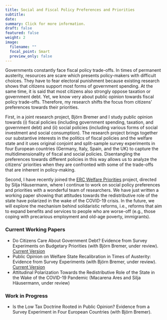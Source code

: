```yaml
---
title: Social and Fiscal Policy Preferences and Priorities 
subtitle: 
date: 
summary: Click for more information.
draft: false
featured: false
weight: 2
image:
  filename: ""
  focal_point: Smart
  preview_only: false
---
```


Governments constantly face fiscal policy trade-offs. In times of permanent austerity, resources are scare which presents policy-makers with difficult choices. They have to fear electoral punishment because existing research shows that citizens support most forms of government spending. At the same time, it is said that most citizens also strongly oppose taxation or government debt. Yet, we know very about public opinion towards fiscal policy trade-offs. Therefore, my research shifts the focus from citizens’ preferences towards their priorities.

First, in a joint research project, Björn Bremer and I study public opinion towards (i) fiscal policies (including government spending, taxation, and government debt) and (ii) social policies (including various forms of social investment and social consumption). The research project brings together our substantive interests in the politics of fiscal policies and the welfare state and it uses original conjoint and split-sample survey experiments in four European countries (Germany, Italy, Spain, and the UK) to capture the multidimensionality of fiscal and social policies. Disentangling the preferences towards different policies in this way allows us to analyze the citizens’ priorities when they are confronted with some of the trade-offs that are inherent in policy-making.

Second, I have recently joined the [ERC Welfare Priorities](http://welfarepriorities.eu) project, directed by Silja Häusermann, where I continue to work on social policy preferences and priorities with a wonderful team of researchers. We have just written a working paper showing that attitudes towards the redistributive role of the state have polarized in the wake of the COVID-19 crisis. In the future, we will explore the mechanism behind solidaristic reforms, i.e., reforms that aim to expand benefits and services to people who are worse-off (e.g., those coping with precarious employment and old-age poverty, immigrants).   

### Current Working Papers

* Do Citizens Care About Government Debt? Evidence from Survey Experiments on Budgetary Priorities (with Björn Bremer, under review). [Current Version](https://osf.io/preprints/socarxiv/gw5ea)
* Public Opinion on Welfare State Recalibration in Times of Austerity: Evidence from Survey Experiments (with Björn Bremer, under review). [Current Version](https://osf.io/preprints/socarxiv/uj6eq)
* Attitudinal Polarization Towards the Redistributive Role of the State in the Wake of the COVID-19 Pandemic (Macarena Ares and Silja Häusermann, under review)

### Work in Progress

* Is the Low Tax Doctrine Rooted in Public Opinion? Evidence from a Survey Experiment in Four European Countries (with Björn Bremer).
